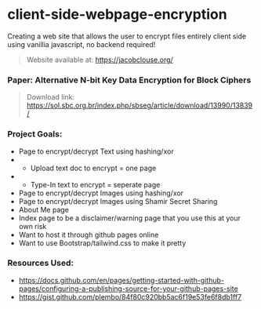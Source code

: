# client-side-webpage-encryption
Creating a web site that allows the user to encrypt files entirely client side using vanillia javascript, no backend required!
> Website available at: https://jacobclouse.org/

### Paper: Alternative N-bit Key Data Encryption for Block Ciphers
> Download link: https://sol.sbc.org.br/index.php/sbseg/article/download/13990/13839/
<!-- Download link: https://sol.sbc.org.br/index.php/sbseg/article/download/13990/13839/ -->


### Project Goals:
- Page to encrypt/decrypt Text using hashing/xor
- * Upload text doc to encrypt = one page
- * Type-In text to encrypt = seperate page
- Page to encrypt/decrypt Images using hashing/xor
- Page to encrypt/decrypt Images using Shamir Secret Sharing
- About Me page
- Index page to be a disclaimer/warning page that you use this at your own risk
- Want to host it through github pages online
- Want to use Bootstrap/tailwind.css to make it pretty

### Resources Used:
- https://docs.github.com/en/pages/getting-started-with-github-pages/configuring-a-publishing-source-for-your-github-pages-site
- https://gist.github.com/plembo/84f80c920bb5ac6f19e53fe6f8db1ff7
